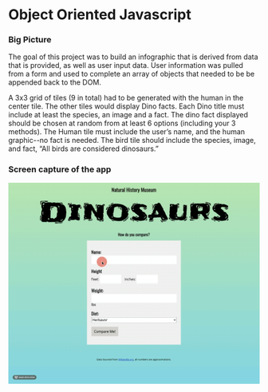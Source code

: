 # Object Oriented Javascript 


### Big Picture

The goal of this project was to build an infographic that is derived from data that is provided, as well as user input data. User information was pulled from a form and used to complete an array of objects that needed to be be appended back to the DOM. 

A 3x3 grid of tiles (9 in total) had to be generated with the human in the center tile. The other tiles would display Dino facts. Each Dino title must include at least the species, an image and a fact. The dino fact displayed should be chosen at random from at least 6 options (including your 3 methods). The Human tile must include the user’s name, and the human graphic--no fact is needed. The bird tile should include the species, image, and fact, “All birds are considered dinosaurs.”


### Screen capture of the app
![Screen capture](/images/screen-capture.gif)
